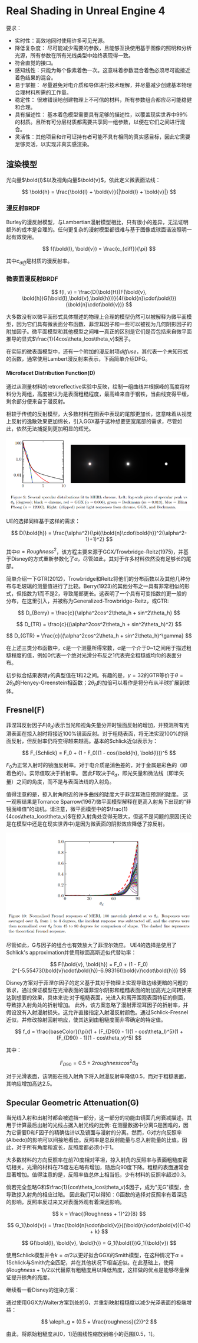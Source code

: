 # Real Shading in Unreal Engine 4

要求：

* 实时性：高效地同时使用许多可见光源。
* 降低复杂度： 尽可能减少需要的参数，且能够互换使用基于图像的照明和分析光源，所有参数在所有光线类型中始终表现得一致。
* 符合直觉的接口。
* 感知线性：只能为每个像素着色一次。这意味着参数混合着色必须尽可能接近着色结果的混合。
* 易于掌握： 尽量避免对电介质和导体进行技术理解，并尽量减少创建基本物理合理材料所需的工作量。
* 稳定性： 很难错误地创建物理上不可信的材料，所有参数组合都应尽可能稳健和合理。
* 具有描述性： 基本着色模型需要具有足够的描述性，以覆盖现实世界中99%的材质。且所有可分层材质都需要共享同一组参数，以便在它们之间进行混合。
* 灵活性：其他项目和许可证持有者可能不具有相同的真实感目标，因此它需要足够灵活，以实现非真实感渲染。

## 渲染模型

光向量$\bold{l}$以及视角向量$\bold{v}$，依此定义微表面法线：

$$
\bold{h} = \frac{\bold{l} + \bold{v}}{|\bold{l} + \bold{v}|}
$$

### 漫反射BRDF

Burley的漫反射模型，与Lambertian漫射模型相比，只有很小的差异，无法证明额外的成本是合理的。任何更复杂的漫射模型都很难与基于图像或球面谐波照明一起有效使用。

$$
f(\bold{l}, \bold{v}) =  \frac{c_{diff}}{\pi}
$$

其中$c_{diff}$是材质的漫反射率。

### 微表面漫反射BRDF

$$
f(l, v) =  \frac{D(\bold{H})F(\bold{v}, \bold{h})G(\bold{l},\bold{v},\bold{h}))}{4(\bold{n}\cdot\bold{l})(\bold{n}\cdot\bold{v})}
$$

大多数没有以微平面形式具体描述的物理上合理的模型仍然可以被解释为微平面模型，因为它们具有微表面分布函数、菲涅耳因子和一些可以被视为几何阴影因子的附加因子。微平面模型和其他模型之间唯一真正的区别是它们是否包括来自微平面推导的显式$\frac{1}{4cos\theta_lcos\theta_v}$因子。

在实际的微表面模型中，还有一个附加的漫反射项$diffuse$，其代表一个未知形式的函数，通常使用Lambert漫反射来表示，下面简单介绍DFG。

#### Microfacet Distribution Function(D)

通过从测量材料的retroreflective实验中反映，绘制一组曲线并根据峰的高度将材料分为两组，高度被认为是表面粗糙程度，最高峰来自于钢铁，当曲线变得平缓，剩余部分便来自于漫反射。

相较于传统的反射模型，大多数材料在图表中表现的尾部更加长，这意味着从视觉上反射的逸散效果更加绵长，引入GGX基于这种想要更宽尾部的需求，尽管如此，依然无法捕捉到更加明显的辉光。

![Alt](./res/MERL_chrome.png#pic_center)

UE的选择同样基于这样的需求：

$$
D(\bold{h}) = \frac{\alpha^2}{\pi((\bold{n}\cdot\bold{h})^2(\alpha^2-1)+1)^2}
$$

其中$\alpha = Roughness^2$，该方程主要来源于GGX/Trowbridge-Reitz(1975)，并基于Disney的方式重新参数化了$\alpha$，尽管如此，其对于许多材料依然没有足够长的尾部。

简单介绍一下GTR(2012)，Trowbridge和Reitz将他们的分布函数以及其他几种分布与毛玻璃的测量值进行了比较。Berry(1923)的其他分布之一具有非常相似的形式，但指数为1而不是2，导致尾部更长。这表明了一个具有可变指数的更一般的分布，在这里引入，并被称为Generalized-Trowbridge-Reitz，或GTR:

$$
D_{Berry} = \frac{c}{\alpha^2cos^2\theta_h + sin^2\theta_h}
$$

$$
D_{TR} = \frac{c}{(\alpha^2cos^2\theta_h + sin^2\theta_h)^2}
$$

$$
D_{GTR} = \frac{c}{(\alpha^2cos^2\theta_h + sin^2\theta_h)^\gamma}
$$

在上述三类分布函数中，c是一个测量所得常数，$\alpha$是一个介于0~1之间用于描述粗糙程度的值，例如0代表一个绝对光滑分布反之1代表完全粗糙或均匀的表面分布。

初步拟合结果表明$\gamma$的典型值在1和2之间。有趣的是，$\gamma=32$的GTR等价于$\theta=2\theta_h$的Henyey-Greenstein相函数；$2\theta_h$的加倍可以看作是将分布从半球扩展到球体。

## Fresnel(F)

菲涅耳反射因子$F(\theta_d)$表示当光和视角矢量分开时镜面反射的增加，并预测所有光滑表面在掠入射时将接近100%镜面反射。对于粗糙表面，将无法实现100%的镜面反射，但反射率仍将变得越来越高。基本的Schlick近似表示为：

$$
F_{Schlick} = F_0 + (1 - F_0)(1 - cos(\bold{h}, \bold{l}))^5
$$

$F_0$为正常入射时的镜面反射率。对于电介质是消色差的，对于金属是彩色的（即着色的）。实际值取决于折射率。
因此F取决于$\theta_d$，即光矢量和微法线（即半矢量）之间的角度，而不是与表面法线的入射角。

值得注意的是，掠入射角附近的许多曲线的陡度大于菲涅耳效应预测的陡度。
这一观察结果是Torrance Sparrow(1967)微平面模型解释在更高入射角下出现的“非镜面峰值”的动机。请注意，微平面模型中的$\frac{1}{4cos\theta_lcos\theta_v}$在掠入射角处变得无限大，但这不是问题的原因(无论是在模型中还是在现实世界中)是因为微表面的阴影效应降低了掠反射。

![Alt](./res/Specular_F.png#pic_center)

尽管如此，G与因子的组合也有效放大了菲涅尔效应。
UE4的选择是使用了Schlick's approximation并使用球面高斯近似代替功率：

$$
F(\bold{v}, \bold{h}) = F_0 + (1 - F_0) 2^{-5.55473(\bold{v}\cdot\bold{h})-6.98316(\bold{v}\cdot\bold{h})}
$$

Disney方案对于菲涅尔因子的定义基于其对于物理上实现导致边缘更暗的问题的诉求，通过保证模型在光滑表面的漫菲涅尔阴影和粗糙表面的附加高光之间转换来达到想要的效果，具体来说:对于粗糙表面，光进入和离开围观表面特征的侧面，导致掠入射角处的折射增加。
此外，该方案忽略了漫射菲涅耳因子的折射率，并假设没有入射漫射损失。这允许直接指定入射漫反射颜色。通过Schlick-Fresnel近似，并修改掠射回射响应，使其达到由粗糙度而非零确定的特定值。

$$
f_d = \frac{baseColor}{\pi}(1 + (F_{D90} - 1)(1 - cos\theta_l)^5)(1 + (F_{D90} - 1)(1 - cos\theta_v)^5)
$$

其中：

$$
F_{D90} = 0.5 + 2roughness cos^2\theta_d
$$

对于光滑表面，该阴影在掠入射角下将入射漫反射率降低0.5，而对于粗糙表面，其响应增加高达2.5。

## Specular Geometric Attenuation(G)

当光线入射和出射时都会被遮挡一部分，这一部分的功能由镜面几何衰减描述，其用于计算最后出射的光线占据入射光线的比例:
在测量数据中分离G是困难的，因为它需要D和F因子的精确估计以及镜面与漫射的分离。然而，G对方向反照率(Albedo)的影响可以间接地看出。反照率是总反射能量与总入射能量的比值。因此，对于所有角度和波长，反照度都必须小于1。

大多数材料的方向反照率在前70度相对平坦，掠入射角的反照率与表面粗糙度密切相关。光滑的材料在75度左右略有增加，随后向90度下降。粗糙的表面通常会显著增加。值得注意的是，反照率值总体上相当低，少有材料的反照率超过0.3。

倘若完全忽略G和$\frac{1}{cos\theta_lcos\theta_v}$因子，成为"无G"模型，会导致掠入射角的相应过暗。
因此我们可以得知：G函数的选择对反照率有着深远的影响，反照率反过来又对表面外观有着深远影响。

$$
k = \frac{(Roughness + 1)^2}{8}
$$

$$
G_1(\bold{v}) = \frac{\bold{n}\cdot\bold{v}}{(\bold{n}\cdot\bold{v})(1-k) + k}
$$

$$
G(\bold{l}, \bold{v}, \bold{h}) = G_1(\bold{l})G_1(\bold{v})
$$

使用Schlick模型并令$k = \alpha/2$以更好拟合GGX的Smith模型，在这种情况下$\alpha = 1$Schlick与Smith完全匹配，并在其他状况下相当近似。在此基础上，使用$(Roughness+1)/2$以代替原有粗糙度用以降低热度，这样做的优点是能够尽量保证提升掠角的亮度。

继续看一看Disney的渲染方案：

通过使用GGX为Walter方案到处的G，并重新映射粗糙度以减少光泽表面的极端增益：

$$
\aleph_g = (0.5 + \frac{roughness}{2})^2
$$

由此，将原始粗糙度从$[0，1]$范围线性缩放到缩小的范围$[0.5，1]$。